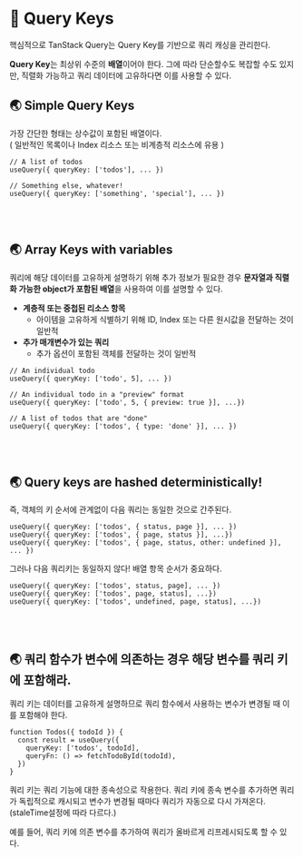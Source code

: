# 🐳 Query Keys

핵심적으로 TanStack Query는 Query Key를 기반으로 쿼리 캐싱을 관리한다.

**Query Key**는 최상위 수준의 **배열**이어야 한다. 그에 따라 단순할수도 복잡할 수도 있지만, 직렬화 가능하고 쿼리 데이터에 고유하다면 이를 사용할 수 있다.

## 🌏 Simple Query Keys

가장 간단한 형태는 상수값이 포함된 배열이다.<br/>( 일반적인 목록이나 Index 리소스 또는 비계층적 리소스에 유용 )

```tsx
// A list of todos
useQuery({ queryKey: ['todos'], ... })

// Something else, whatever!
useQuery({ queryKey: ['something', 'special'], ... })
```

<br/><br/>

## 🌏 Array Keys with variables

쿼리에 해당 데이터를 고유하게 설명하기 위해 추가 정보가 필요한 경우 **문자열과 직렬화 가능한 object가 포함된 배열**을 사용하여 이를 설명할 수 있다.

* **계층적 또는 중첩된 리소스 항목**
  * 아이템을 고유하게 식별하기 위해 ID, Index 또는 다른 원시값을 전달하는 것이 일반적
* **추가 매개변수가 있는 쿼리**
  * 추가 옵션이 포함된 객체를 전달하는 것이 일반적

```tsx
// An individual todo
useQuery({ queryKey: ['todo', 5], ... })

// An individual todo in a "preview" format
useQuery({ queryKey: ['todo', 5, { preview: true }], ...})

// A list of todos that are "done"
useQuery({ queryKey: ['todos', { type: 'done' }], ... })
```

<br/><br/>

## 🌏 Query keys are hashed deterministically!

즉, 객체의 키 순서에 관계없이 다음 쿼리는 동일한 것으로 간주된다.

```tsx
useQuery({ queryKey: ['todos', { status, page }], ... })
useQuery({ queryKey: ['todos', { page, status }], ...})
useQuery({ queryKey: ['todos', { page, status, other: undefined }], ... })
```

그러나 다음 쿼리키는 동일하지 않다! 배열 항목 순서가 중요하다.

```tsx
useQuery({ queryKey: ['todos', status, page], ... })
useQuery({ queryKey: ['todos', page, status], ...})
useQuery({ queryKey: ['todos', undefined, page, status], ...})
```

<br/><br/>

## 🌏 쿼리 함수가 변수에 의존하는 경우 해당 변수를 쿼리 키에 포함해라.

쿼리 키는 데이터를 고유하게 설명하므로 쿼리 함수에서 사용하는 변수가 변경될 때 이를 포함해야 한다.

```tsx
function Todos({ todoId }) {
  const result = useQuery({
    queryKey: ['todos', todoId],
    queryFn: () => fetchTodoById(todoId),
  })
}
```

쿼리 키는 쿼리 기능에 대한 종속성으로 작용한다. 쿼리 키에 종속 변수를 추가하면 쿼리가 독립적으로 캐시되고 변수가 변경될 때마다 쿼리가 자동으로 다시 가져온다. (staleTime설정에 따라 다르다.)

예를 들어, 쿼리 키에 의존 변수를 추가하여 쿼리가 올바르게 리프레시되도록 할 수 있다.